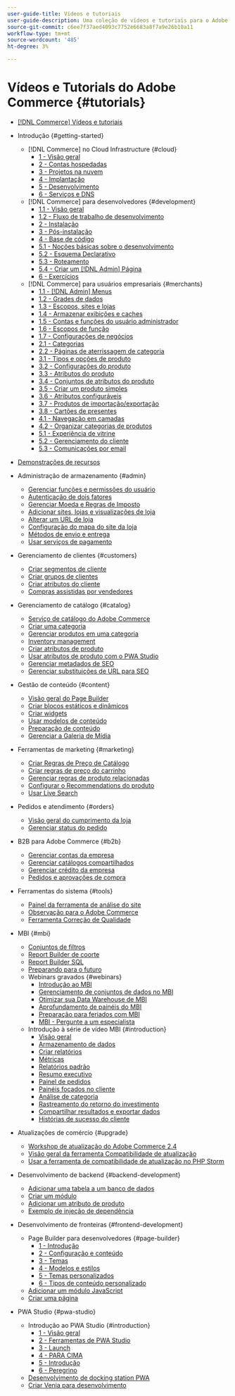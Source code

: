 ```yaml
---
user-guide-title: Vídeos e tutoriais
user-guide-description: Uma coleção de vídeos e tutoriais para o Adobe Commerce e para o Magento Open Source.
source-git-commit: c6ee7f37aed4093c7752e6683a8f7a9e26b10a11
workflow-type: tm+mt
source-wordcount: '485'
ht-degree: 3%

---
```



# Vídeos e Tutorials do Adobe Commerce {#tutorials}

+ [[!DNL Commerce] Vídeos e tutoriais](overview.md)

+ Introdução {#getting-started}
   + [!DNL Commerce] no Cloud Infrastructure {#cloud}
      + [1 - Visão geral](./cloud/1-overview.md)
      + [2 - Contas hospedadas](./cloud/2-accounts.md)
      + [3 - Projetos na nuvem](./cloud/3-projects.md)
      + [4 - Implantação](./cloud/4-deployment.md)
      + [5 - Desenvolvimento](./cloud/5-dev-config.md)
      + [6 - Serviços e DNS](./cloud/6-launch.md)
   + [!DNL Commerce] para desenvolvedores {#development}
      + [1.1 - Visão geral](./developer/backend-1-1-overview.md)
      + [1.2 - Fluxo de trabalho de desenvolvimento](./developer/backend-1-2-workflow.md)
      + [2 - Instalação](./developer/backend-2-install.md)
      + [3 - Pós-instalação](./developer/backend-3-post-install.md)
      + [4 - Base de código](./developer/backend-4-code-base.md)
      + [5.1 - Noções básicas sobre o desenvolvimento](./developer/backend-5-1-dev-basics.md)
      + [5.2 - Esquema Declarativo](./developer/backend-5-2-declarative-schema.md)
      + [5.3 - Roteamento](./developer/backend-5-3-routing.md)
      + [5.4 - Criar um [!DNL Admin] Página](./developer/backend-5-4-admin-page.md)
      + [6 - Exercícios](./developer/backend-6-practice.md)
   + [!DNL Commerce] para usuários empresariais {#merchants}
      + [1.1 - [!DNL Admin] Menus](./merchant/introduction/1-1-menus.md)
      + [1.2 - Grades de dados](./merchant/introduction/1-2-data-grids.md)
      + [1.3 - Escopos, sites e lojas](./merchant/introduction/1-3-apps-scopes-sites-stores.md)
      + [1.4 - Armazenar exibições e caches](./merchant/introduction/1-4-store-views-cache.md)
      + [1.5 - Contas e funções do usuário administrador](./merchant/introduction/1-5-users-roles.md)
      + [1.6 - Escopos de função](./merchant/introduction/1-6-role-scopes.md)
      + [1.7 - Configurações de negócios](./merchant/introduction/1-7-business-settings.md)
      + [2.1 - Categorias](./merchant/introduction/2-1-categories.md)
      + [2.2 - Páginas de aterrissagem de categoria](./merchant/introduction/2-2-category-landing-page.md)
      + [3.1 - Tipos e opções de produto](./merchant/introduction/3-1-product-types-options.md)
      + [3.2 - Configurações do produto](./merchant/introduction/3-2-product-settings.md)
      + [3.3 - Atributos do produto](./merchant/introduction/3-3-product-attributes.md)
      + [3.4 - Conjuntos de atributos do produto](./merchant/introduction/3-4-product-attribute-sets.md)
      + [3.5 - Criar um produto simples](./merchant/introduction/3-5-create-simple-product.md)
      + [3.6 - Atributos configuráveis](./merchant/introduction/3-6-configurable-attributes.md)
      + [3.7 - Produtos de importação/exportação](./merchant/introduction/3-7-import-export-products.md)
      + [3.8 - Cartões de presentes](./merchant/introduction/3-8-gift-cards.md)
      + [4.1 - Navegação em camadas](./merchant/introduction/4-1-layered-navigation.md)
      + [4.2 - Organizar categorias de produtos](./merchant/introduction/4-2-arrange-product-categories.md)
      + [5.1 - Experiência de vitrine](./merchant/introduction/5-1-storefront-experience.md)
      + [5.2 - Gerenciamento do cliente](./merchant/introduction/5-2-customer-management.md)
      + [5.3 - Comunicações por email](./merchant/introduction/5-3-store-communications.md)

+ [Demonstrações de recursos](feature-demos.md)

+ Administração de armazenamento {#admin}
   + [Gerenciar funções e permissões do usuário](./merchant/users-roles-permissions.md)
   + [Autenticação de dois fatores](./merchant/two-factor-authentication.md)
   + [Gerenciar Moeda e Regras de Imposto](./merchant/currency-tax-rules.md)
   + [Adicionar sites, lojas e visualizações de loja](./merchant/add-websites-stores-views.md)
   + [Alterar um URL de loja](./merchant/change-store-url.md)
   + [Configuração do mapa do site da loja](./merchant/site-map-setup.md)
   + [Métodos de envio e entrega](./merchant/shipping-delivery.md)
   + [Usar serviços de pagamento](./merchant/payment-services.md)

+ Gerenciamento de clientes {#customers}
   + [Criar segmentos de cliente](./merchant/customer-segments.md)
   + [Criar grupos de clientes](./merchant/customer-groups.md)
   + [Criar atributos do cliente](./merchant/customer-attributes.md)
   + [Compras assistidas por vendedores](./merchant/seller-assisted-shopping.md)

+ Gerenciamento de catálogo {#catalog}
   + [Serviço de catálogo do Adobe Commerce](./merchant/catalog-service.md)
   + [Criar uma categoria](./merchant/category-create.md)
   + [Gerenciar produtos em uma categoria](./merchant/category-products.md)
   + [Inventory management](./merchant/inventory-management.md)
   + [Criar atributos de produto](./merchant/product-attributes-create.md)
   + [Usar atributos de produto com o PWA Studio](./merchant/product-attributes-pwa.md)
   + [Gerenciar metadados de SEO](./merchant/seo-metadata.md)
   + [Gerenciar substituições de URL para SEO](./merchant/seo-url-rewrites.md)

+ Gestão de conteúdo {#content}
   + [Visão geral do Page Builder](./merchant/page-builder-overview.md)
   + [Criar blocos estáticos e dinâmicos](./merchant/static-dynamic-blocks.md)
   + [Criar widgets](./merchant/widgets.md)
   + [Usar modelos de conteúdo](./merchant/content-templates.md)
   + [Preparação de conteúdo](./merchant/content-staging.md)
   + [Gerenciar a Galeria de Mídia](./merchant/media-gallery.md)

+ Ferramentas de marketing {#marketing}
   + [Criar Regras de Preço de Catálogo](./merchant/catalog-price-rules.md)
   + [Criar regras de preço do carrinho](./merchant/cart-price-rules.md)
   + [Gerenciar regras de produto relacionadas](./merchant/related-product-rules.md)
   + [Configurar o Recommendations do produto](./merchant/product-recommendations.md)
   + [Usar Live Search](./merchant/live-search.md)

+ Pedidos e atendimento {#orders}
   + [Visão geral do cumprimento da loja](./merchant/store-fulfillment.md)
   + [Gerenciar status do pedido](./merchant/order-status.md)

+ B2B para Adobe Commerce {#b2b}
   + [Gerenciar contas da empresa](./merchant/b2b/company-accounts.md)
   + [Gerenciar catálogos compartilhados](./merchant/b2b/shared-catalogs.md)
   + [Gerenciar crédito da empresa](./merchant/b2b/company-credit.md)
   + [Pedidos e aprovações de compra](./merchant/b2b/purchase-orders.md)

+ Ferramentas do sistema {#tools}
   + [Painel da ferramenta de análise do site](./tools/site-wide-analysis-tool.md)
   + [Observação para o Adobe Commerce](./tools/observation-tool.md)
   + [Ferramenta Correção de Qualidade](./tools/quality-patch-tool.md)

+ MBI {#mbi}
   + [Conjuntos de filtros](./merchant/business-intelligence/filter-sets.md)
   + [Report Builder de coorte](./merchant/business-intelligence/cohort-report-builder.md)
   + [Report Builder SQL](./merchant/business-intelligence/sql-report-builder.md)
   + [Preparando para o futuro](./merchant/business-intelligence/prepare-for-future.md)
   + Webinars gravados {#webinars}
      + [Introdução ao MBI](https://experienceleague.adobe.com/docs/commerce-events/events/mbi/2021/getting-started.html)
      + [Gerenciamento de conjuntos de dados no MBI](https://experienceleague.adobe.com/docs/commerce-events/events/mbi/2022/manage-data-sets.html)
      + [Otimizar sua Data Warehouse de MBI](https://experienceleague.adobe.com/docs/commerce-events/events/mbi/2021/optimize-data-warehouse.html)
      + [Aprofundamento de painéis do MBI](https://experienceleague.adobe.com/docs/commerce-events/events/mbi/2021/dashboards-deep-dive.html)
      + [Preparação para feriados com MBI](https://experienceleague.adobe.com/docs/commerce-events/events/mbi/2021/holiday-readiness.html)
      + [MBI - Pergunte a um especialista](https://experienceleague.adobe.com/docs/commerce-events/events/mbi/2021/ask-expert.html)
   + Introdução à série de vídeo MBI {#introduction}
      + [Visão geral](./merchant/business-intelligence/1-overview.md)
      + [Armazenamento de dados](./merchant/business-intelligence/2-data-warehousing.md)
      + [Criar relatórios](./merchant/business-intelligence/3-build-reports.md)
      + [Métricas](./merchant/business-intelligence/4-metrics.md)
      + [Relatórios padrão](./merchant/business-intelligence/5-standard-reports.md)
      + [Resumo executivo](./merchant/business-intelligence/6-executive-summary-dashboard.md)
      + [Painel de pedidos](./merchant/business-intelligence/7-orders-dashboard.md)
      + [Painéis focados no cliente](./merchant/business-intelligence/8-customer-focused-dashboards.md)
      + [Análise de categoria](./merchant/business-intelligence/9-category-analysis.md)
      + [Rastreamento do retorno do investimento](./merchant/business-intelligence/10-roi-tracking.md)
      + [Compartilhar resultados e exportar dados](./merchant/business-intelligence/11-share-results-export-data.md)
      + [Histórias de sucesso do cliente](./merchant/business-intelligence/12-customer-success.md)

+ Atualizações de comércio {#upgrade}
   + [Workshop de atualização do Adobe Commerce 2.4](./upgrade/2.4-upgrade-workshop.md)
   + [Visão geral da ferramenta Compatibilidade de atualização](./upgrade/upgrade-compatibility-tool-overview.md)
   + [Usar a ferramenta de compatibilidade de atualização no PHP Storm](./upgrade/uct-phpstorm.md)

+ Desenvolvimento de backend {#backend-development}
   + [Adicionar uma tabela a um banco de dados](./developer/add-new-db-table.md)
   + [Criar um módulo](./developer/create-module.md)
   + [Adicionar um atributo de produto](./developer/add-product-attribute.md)
   + [Exemplo de injeção de dependência](./developer/dependency-injection.md)

+ Desenvolvimento de fronteiras {#frontend-development}
   + Page Builder para desenvolvedores {#page-builder}
      + [1 - Introdução](./developer/page-builder/1-intro-case-studies.md)
      + [2 - Configuração e conteúdo](./developer/page-builder/2-config-create-content.md)
      + [3 - Temas](./developer/page-builder/3-themes.md)
      + [4 - Modelos e estilos](./developer/page-builder/4-admin-templates-apply-styles.md)
      + [5 - Temas personalizados](./developer/page-builder/5-customize-theme.md)
      + [6 - Tipos de conteúdo personalizado](./developer/page-builder/6-custom-content-types.md)
   + [Adicionar um módulo JavaScript](./developer/add-javascript-module.md)
   + [Criar uma página](./developer/create-new-page.md)

+ PWA Studio {#pwa-studio}
   + Introdução ao PWA Studio {#introduction}
      + [1 - Visão geral](./pwa/introduction/1-overview.md)
      + [2 - Ferramentas de PWA Studio](./pwa/introduction/2-pwa-studio-tools.md)
      + [3 - Launch](./pwa/introduction/3-launch.md)
      + [4 - PARA CIMA](./pwa/introduction/4-upward.md)
      + [5 - Introdução](./pwa/introduction/5-getting-started.md)
      + [6 - Peregrino](./pwa/introduction/6-peregrine.md)
   + [Desenvolvimento de docking station PWA](./pwa/pwa-docker-development.md)
   + [Criar Venia para desenvolvimento](./pwa/set-up-venia-for-dev.md)
